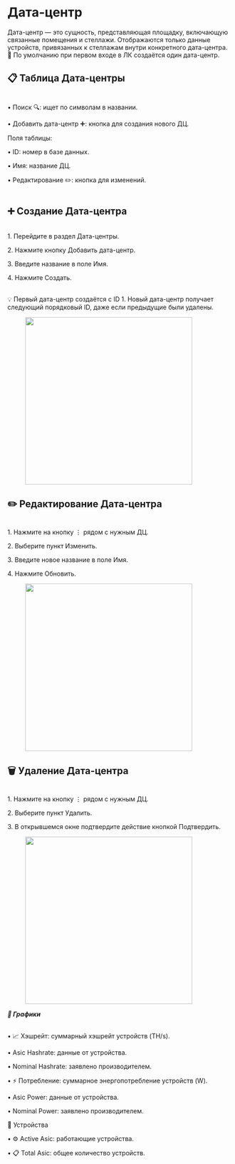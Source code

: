 # Дата-центр

Дата-центр — это сущность, представляющая площадку, включающую связанные помещения и стеллажи. Отображаются только данные устройств, привязанных к стеллажам внутри конкретного дата-центра. 📌 По умолчанию при первом входе в ЛК создаётся один дата-центр.

## 📋 Таблица Дата-центры

\
• Поиск 🔍: ищет по символам в названии.

• Добавить дата-центр ➕: кнопка для создания нового ДЦ.

Поля таблицы:

• ID: номер в базе данных.

• Имя: название ДЦ.

• Редактирование ✏️: кнопка для изменений.

<figure><img src="../../.gitbook/assets/%D0%A1%D0%BD%D0%B8%D0%BC%D0%BE%D0%BA%20%D1%8D%D0%BA%D1%80%D0%B0%D0%BD%D0%B0%202025-01-13%20%D0%B2%2020.00.48.png" alt=""><figcaption></figcaption></figure>

## ➕ Создание Дата-центра

\
1\. Перейдите в раздел Дата-центры.

2\. Нажмите кнопку Добавить дата-центр.

3\. Введите название в поле Имя.

4\. Нажмите Создать.

\
💡 Первый дата-центр создаётся с ID 1. Новый дата-центр получает следующий порядковый ID, даже если предыдущие были удалены.

<figure><img src="../../.gitbook/assets/%D0%A1%D0%BD%D0%B8%D0%BC%D0%BE%D0%BA%20%D1%8D%D0%BA%D1%80%D0%B0%D0%BD%D0%B0%202025-01-13%20%D0%B2%2020.01.05.png" alt="" width="375"><figcaption></figcaption></figure>

## ✏️ Редактирование Дата-центра

\
1\. Нажмите на кнопку ⋮ рядом с нужным ДЦ.

2\. Выберите пункт Изменить.

3\. Введите новое название в поле Имя.

4\. Нажмите Обновить.

<figure><img src="../../.gitbook/assets/%D0%A1%D0%BD%D0%B8%D0%BC%D0%BE%D0%BA%20%D1%8D%D0%BA%D1%80%D0%B0%D0%BD%D0%B0%202025-01-13%20%D0%B2%2020.01.23.png" alt="" width="375"><figcaption></figcaption></figure>

## 🗑️ Удаление Дата-центра

\
1\. Нажмите на кнопку ⋮ рядом с нужным ДЦ.

2\. Выберите пункт Удалить.

3\. В открывшемся окне подтвердите действие кнопкой Подтвердить.

<figure><img src="../../.gitbook/assets/%D0%A1%D0%BD%D0%B8%D0%BC%D0%BE%D0%BA%20%D1%8D%D0%BA%D1%80%D0%B0%D0%BD%D0%B0%202025-01-13%20%D0%B2%2020.01.44.png" alt="" width="375"><figcaption></figcaption></figure>

_**🔹 Графики**_

\
• 📈 Хэшрейт: суммарный хэшрейт устройств (TH/s).

• Asic Hashrate: данные от устройства.

• Nominal Hashrate: заявлено производителем.

• ⚡ Потребление: суммарное энергопотребление устройств (W).

• Asic Power: данные от устройства.

• Nominal Power: заявлено производителем.

🔹 Устройства

• ⚙️ Active Asic: работающие устройства.

• 📋 Total Asic: общее количество устройств.

<figure><img src="../../.gitbook/assets/%D0%A1%D0%BD%D0%B8%D0%BC%D0%BE%D0%BA%20%D1%8D%D0%BA%D1%80%D0%B0%D0%BD%D0%B0%202025-01-13%20%D0%B2%2020.04.38.png" alt=""><figcaption></figcaption></figure>
